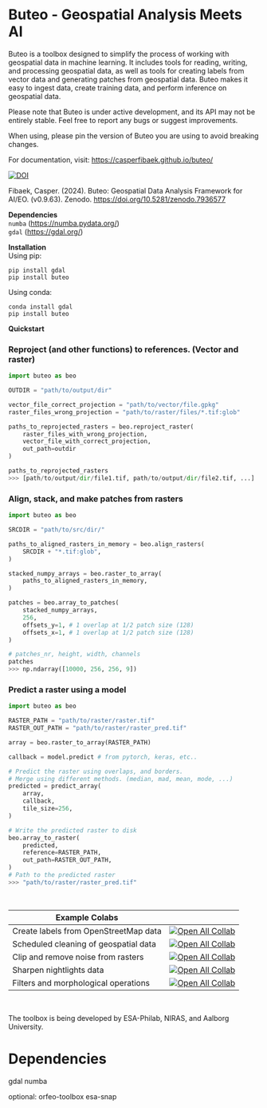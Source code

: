 # Buteo - Geospatial Analysis Meets AI

Buteo is a toolbox designed to simplify the process of working with geospatial data in machine learning. It includes tools for reading, writing, and processing geospatial data, as well as tools for creating labels from vector data and generating patches from geospatial data. Buteo makes it easy to ingest data, create training data, and perform inference on geospatial data.

Please note that Buteo is under active development, and its API may not be entirely stable. Feel free to report any bugs or suggest improvements.

When using, please pin the version of Buteo you are using to avoid breaking changes.

For documentation, visit: https://casperfibaek.github.io/buteo/

[![DOI](https://zenodo.org/badge/DOI/10.5281/zenodo.7936577.svg)](https://doi.org/10.5281/zenodo.7936577)

Fibaek, Casper. (2024). Buteo: Geospatial Data Analysis Framework for AI/EO. (v0.9.63). Zenodo. https://doi.org/10.5281/zenodo.7936577

**Dependencies** </br>
`numba` (https://numba.pydata.org/) </br>
`gdal` (https://gdal.org/) </br>

**Installation** </br>
Using pip:
```
pip install gdal
pip install buteo
```
Using conda:
```
conda install gdal
pip install buteo
```

**Quickstart**

### Reproject (and other functions) to references. (Vector and raster)
```python
import buteo as beo

OUTDIR = "path/to/output/dir"

vector_file_correct_projection = "path/to/vector/file.gpkg"
raster_files_wrong_projection = "path/to/raster/files/*.tif:glob"

paths_to_reprojected_rasters = beo.reproject_raster(
    raster_files_with_wrong_projection,
    vector_file_with_correct_projection,
    out_path=outdir
)

paths_to_reprojected_rasters
>>> [path/to/output/dir/file1.tif, path/to/output/dir/file2.tif, ...]
```

### Align, stack, and make patches from rasters
```python
import buteo as beo

SRCDIR = "path/to/src/dir/"

paths_to_aligned_rasters_in_memory = beo.align_rasters(
    SRCDIR + "*.tif:glob",
)

stacked_numpy_arrays = beo.raster_to_array(
    paths_to_aligned_rasters_in_memory,
)

patches = beo.array_to_patches(
    stacked_numpy_arrays,
    256,
    offsets_y=1, # 1 overlap at 1/2 patch size (128)
    offsets_x=1, # 1 overlap at 1/2 patch size (128)
)

# patches_nr, height, width, channels
patches
>>> np.ndarray([10000, 256, 256, 9])
```

### Predict a raster using a model
```python
import buteo as beo

RASTER_PATH = "path/to/raster/raster.tif"
RASTER_OUT_PATH = "path/to/raster/raster_pred.tif"

array = beo.raster_to_array(RASTER_PATH)

callback = model.predict # from pytorch, keras, etc..

# Predict the raster using overlaps, and borders.
# Merge using different methods. (median, mad, mean, mode, ...)
predicted = predict_array(
    array,
    callback,
    tile_size=256,
)

# Write the predicted raster to disk
beo.array_to_raster(
    predicted,
    reference=RASTER_PATH,
    out_path=RASTER_OUT_PATH,
)
# Path to the predicted raster
>>> "path/to/raster/raster_pred.tif"
```

</br>

| Example Colabs                        |                                                                                                                                                                                                               |
|---------------------------------------|---------------------------------------------------------------------------------------------------------------------------------------------------------------------------------------------------------------|
| Create labels from OpenStreetMap data | [![Open All Collab](https://colab.research.google.com/assets/colab-badge.svg)](https://colab.research.google.com/github/casperfibaek/buteo/blob/master/examples/create_labels_from_osm_data.ipynb)            |
| Scheduled cleaning of geospatial data | [![Open All Collab](https://colab.research.google.com/assets/colab-badge.svg)](https://colab.research.google.com/github/casperfibaek/buteo/blob/master/examples/rocket_example.ipynb)                         |
| Clip and remove noise from rasters    | [![Open All Collab](https://colab.research.google.com/assets/colab-badge.svg)](https://colab.research.google.com/github/casperfibaek/buteo/blob/master/examples/clip_and_remove_noise_raster.ipynb)           |
| Sharpen nightlights data              | [![Open All Collab](https://colab.research.google.com/assets/colab-badge.svg)](https://colab.research.google.com/github/casperfibaek/buteo/blob/master/examples/process_nightlights.ipynb)                    |
| Filters and morphological operations  | [![Open All Collab](https://colab.research.google.com/assets/colab-badge.svg)](https://colab.research.google.com/github/casperfibaek/buteo/blob/master/examples/filters_and_morphology.ipynb)                 |


</br>

The toolbox is being developed by ESA-Philab, NIRAS, and Aalborg University.

# Dependencies
gdal
numba

optional:
orfeo-toolbox
esa-snap
